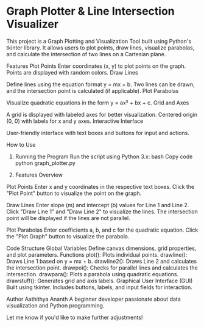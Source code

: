 # Graph Plotter & Line Intersection Visualizer
This project is a Graph Plotting and Visualization Tool built using Python's tkinter library. It allows users to plot points, draw lines, visualize parabolas, and calculate the intersection of two lines on a Cartesian plane.

Features
Plot Points
Enter coordinates (x, y) to plot points on the graph.
Points are displayed with random colors.
Draw Lines

Define lines using the equation format y = mx + b.
Two lines can be drawn, and the intersection point is calculated (if applicable).
Plot Parabolas

Visualize quadratic equations in the form y = ax² + bx + c.
Grid and Axes

A grid is displayed with labeled axes for better visualization.
Centered origin (0, 0) with labels for x and y axes.
Interactive Interface

User-friendly interface with text boxes and buttons for input and actions.

How to Use
1. Running the Program
Run the script using Python 3.x:
bash
Copy code
python graph_plotter.py

2. Features Overview

Plot Points
Enter x and y coordinates in the respective text boxes.
Click the "Plot Point" button to visualize the point on the graph.

Draw Lines
Enter slope (m) and intercept (b) values for Line 1 and Line 2.
Click "Draw Line 1" and "Draw Line 2" to visualize the lines.
The intersection point will be displayed if the lines are not parallel.

Plot Parabolas
Enter coefficients a, b, and c for the quadratic equation.
Click the "Plot Graph" button to visualize the parabola.

Code Structure
Global Variables
Define canvas dimensions, grid properties, and plot parameters.
Functions
plot(): Plots individual points.
drawline(): Draws Line 1 based on y = mx + b.
drawline2(): Draws Line 2 and calculates the intersection point.
drawpoi(): Checks for parallel lines and calculates the intersection.
drawpara(): Plots a parabola using quadratic equations.
drawstuff(): Generates grid and axis labels.
Graphical User Interface (GUI)
Built using tkinter.
Includes buttons, labels, and input fields for interaction.

Author
Aathithya Ananth
A beginner developer passionate about data visualization and Python programming.

Let me know if you'd like to make further adjustments!
